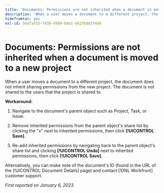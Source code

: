 ```yaml
---
title: 'Documents: Permissions are not inherited when a document is moved to a new project'
description: 'When a user moves a document to a different project, the document does not inherit sharing permissions from the new project. The document is not shared to the users that the project is shared to. '
hidefromtoc: yes
exl-id: 56dfaf55-7438-4569-b9a1-b62fbdd3f4d9
---
```

# Documents: Permissions are not inherited when a document is moved to a new project

<!-- This Known Issue is on the TOC for both Workfront and Workfront Proof-->

<!--Valid issue, won't fix.-->

When a user moves a document to a different project, the document does not inherit sharing permissions from the new project. The document is not shared to the users that the project is shared to. 

**Workaround:**

1. Navigate to the document's parent object such as Project, Task, or Issue.

1. Remove inherited permissions from the parent object's share list by clicking the "x" next to inherited permissions, then click **[!UICONTROL Save]**.

1. Re-add inherited permissions by navigating back to the parent object's share list and clicking **[!UICONTROL Undo]** next to inherited permissions, then click **[!UICONTROL Save]**.

Alternatively, you can make note of the document's ID (found in the URL of the [!UICONTROL Document Details] page) and contact [!DNL Workfront] customer support.

_First reported on January 6, 2023._
